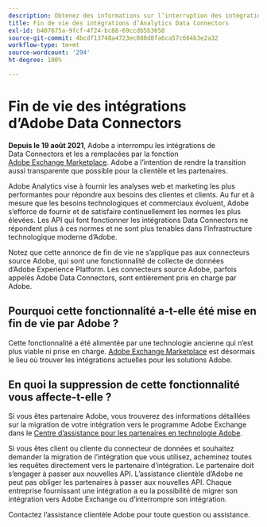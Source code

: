 ```yaml
---
description: Obtenez des informations sur l’interruption des intégrations d’Adobe Analytics Data Connectors.
title: Fin de vie des intégrations d’Analytics Data Connectors
exl-id: b407675a-9fcf-4f24-bc88-69ccdb5b3658
source-git-commit: 4bcdf13748a4723ec088d8fa6ca57c664b3e2a32
workflow-type: tm+mt
source-wordcount: '294'
ht-degree: 100%

---
```


# Fin de vie des intégrations d’Adobe Data Connectors

**Depuis le 19 août 2021**, Adobe a interrompu les intégrations de Data Connectors et les a remplacées par la fonction [Adobe Exchange Marketplace](https://exchange.adobe.com/experiencecloud.analytics.html#product). Adobe a l’intention de rendre la transition aussi transparente que possible pour la clientèle et les partenaires.

Adobe Analytics vise à fournir les analyses web et marketing les plus performantes pour répondre aux besoins des clientes et clients. Au fur et à mesure que les besoins technologiques et commerciaux évoluent, Adobe s’efforce de fournir et de satisfaire continuellement les normes les plus élevées. Les API qui font fonctionner les intégrations Data Connectors ne répondent plus à ces normes et ne sont plus tenables dans l’infrastructure technologique moderne d’Adobe.

Notez que cette annonce de fin de vie ne s’applique pas aux connecteurs source Adobe, qui sont une fonctionnalité de collecte de données d’Adobe Experience Platform. Les connecteurs source Adobe, parfois appelés Adobe Data Connectors, sont entièrement pris en charge par Adobe.

## Pourquoi cette fonctionnalité a-t-elle été mise en fin de vie par Adobe ?

Cette fonctionnalité a été alimentée par une technologie ancienne qui n’est plus viable ni prise en charge. [Adobe Exchange Marketplace](https://exchange.adobe.com/experiencecloud.analytics.html#product) est désormais le lieu où trouver les intégrations actuelles pour les solutions Adobe.

## En quoi la suppression de cette fonctionnalité vous affecte-t-elle ?

Si vous êtes partenaire Adobe, vous trouverez des informations détaillées sur la migration de votre intégration vers le programme Adobe Exchange dans le [Centre d’assistance pour les partenaires en technologie Adobe](https://adobeexchangeec.zendesk.com/hc/en-us/articles/360003867071-Adobe-Analytics-Integration-Tools).

Si vous êtes client ou cliente du connecteur de données et souhaitez demander la migration de l’intégration que vous utilisez, acheminez toutes les requêtes directement vers le partenaire d’intégration. Le partenaire doit s’engager à passer aux nouvelles API. L’assistance clientèle d’Adobe ne peut pas obliger les partenaires à passer aux nouvelles API. Chaque entreprise fournissant une intégration a eu la possibilité de migrer son intégration vers Adobe Exchange ou d’interrompre son intégration.

Contactez l’assistance clientèle Adobe pour toute question ou assistance.
